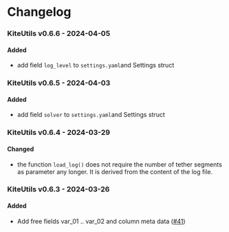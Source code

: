 # Changelog

### KiteUtils v0.6.6 - 2024-04-05
#### Added
- add field `log_level` to `settings.yaml`and Settings struct

### KiteUtils v0.6.5 - 2024-04-03
#### Added
- add field `solver` to `settings.yaml`and Settings struct

### KiteUtils v0.6.4 - 2024-03-29
#### Changed
- the function `load_log()` does not require the number of tether segments as parameter any longer. It is derived from the content of the log file.

### KiteUtils v0.6.3 - 2024-03-26
#### Added
- Add free fields var_01 .. var_02 and column meta data ([#41](https://github.com/ufechner7/KiteUtils.jl/pull/41))

